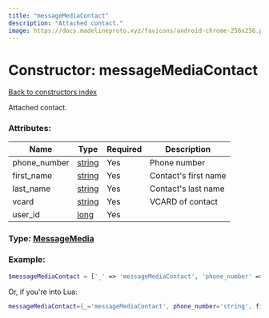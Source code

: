 ```yaml
---
title: "messageMediaContact"
description: "Attached contact."
image: https://docs.madelineproto.xyz/favicons/android-chrome-256x256.png
---
```

# Constructor: messageMediaContact  
[Back to constructors index](index.md)



Attached contact.

### Attributes:

| Name     |    Type       | Required | Description |
|----------|---------------|----------|-------------|
|phone\_number|[string](../types/string.md) | Yes|Phone number|
|first\_name|[string](../types/string.md) | Yes|Contact's first name|
|last\_name|[string](../types/string.md) | Yes|Contact's last name|
|vcard|[string](../types/string.md) | Yes|VCARD of contact|
|user\_id|[long](../types/long.md) | Yes|



### Type: [MessageMedia](../types/MessageMedia.md)


### Example:

```php
$messageMediaContact = ['_' => 'messageMediaContact', 'phone_number' => 'string', 'first_name' => 'string', 'last_name' => 'string', 'vcard' => 'string', 'user_id' => long];
```  


Or, if you're into Lua:

```lua
messageMediaContact={_='messageMediaContact', phone_number='string', first_name='string', last_name='string', vcard='string', user_id=long}

```


